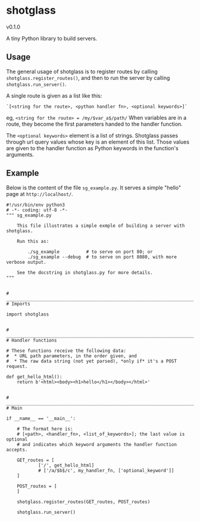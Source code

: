 # shotglass
v0.1.0

A tiny Python library to build servers.

## Usage

The general usage of shotglass is to register routes by calling
`shotglass.register_routes()`, and then to run the server by calling
`shotglass.run_server()`.

A single route is given as a list like this:

    `[<string for the route>, <python handler fn>, <optional keywords>]`

eg, `<string for the route> = /my/$var_a$/path/`
When variables are in a route, they become the first parameters handed to
the handler function.

The `<optional keywords>` element is a list of strings. Shotglass passes
through url query values whose key is an element of this list. Those values
are given to the handler function as Python keywords in the function's
arguments.

## Example

Below is the content of the file `sg_example.py`. It serves a simple "hello"
page at `http://localhost/`.

```
#!/usr/bin/env python3
# -*- coding: utf-8 -*-
""" sg_example.py

    This file illustrates a simple exmple of building a server with shotglass.

    Run this as:

        ./sg_example          # to serve on port 80; or
        ./sg_example --debug  # to serve on port 8080, with more verbose output.

    See the docstring in shotglass.py for more details.
"""


# _______________________________________________________________________
# Imports

import shotglass


# _______________________________________________________________________
# Handler functions

# These functions receive the following data:
#  * URL path parameters, in the order given, and
#  * The raw data string (not yet parsed), *only if* it's a POST request.

def get_hello_html():
    return b'<html><body><h1>hello</h1></body></html>'


# _______________________________________________________________________
# Main

if __name__ == '__main__':

    # The format here is:
    # [<path>, <handler_fn>, <list_of_keywords>]; the last value is optional
    # and indicates which keyword arguments the handler function accepts.

    GET_routes = [
            ['/', get_hello_html]
            # ['/a/$b$/c', my_handler_fn, ['optional_keyword']]
    ]

    POST_routes = [
    ]

    shotglass.register_routes(GET_routes, POST_routes)

    shotglass.run_server()
```

